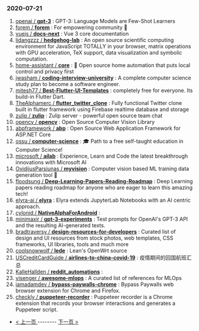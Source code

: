 ### 2020-07-21 
1. [
        openai /
**gpt-3**](https://github.com/openai/gpt-3) : GPT-3: Language Models are Few-Shot Learners
1. [
        forem /
**forem**](https://github.com/forem/forem) : For empowering community 🌱
1. [
        vuejs /
**docs-next**](https://github.com/vuejs/docs-next) : Vue 3 core documentation
1. [
        lidangzzz /
**hedgehog-lab**](https://github.com/lidangzzz/hedgehog-lab) : An open source scientific computing environment for JavaScript TOTALLY in your browser, matrix operations with GPU acceleration, TeX support, data visualization and symbolic computation.
1. [
        home-assistant /
**core**](https://github.com/home-assistant/core) : 🏡 Open source home automation that puts local control and privacy first
1. [
        jwasham /
**coding-interview-university**](https://github.com/jwasham/coding-interview-university) : A complete computer science study plan to become a software engineer.
1. [
        mitesh77 /
**Best-Flutter-UI-Templates**](https://github.com/mitesh77/Best-Flutter-UI-Templates) : completely free for everyone. Its build-in Flutter Dart.
1. [
        TheAlphamerc /
**flutter_twitter_clone**](https://github.com/TheAlphamerc/flutter_twitter_clone) : Fully functional Twitter clone built in flutter framework using Firebase realtime database and storage
1. [
        zulip /
**zulip**](https://github.com/zulip/zulip) : Zulip server - powerful open source team chat
1. [
        opencv /
**opencv**](https://github.com/opencv/opencv) : Open Source Computer Vision Library
1. [
        abpframework /
**abp**](https://github.com/abpframework/abp) : Open Source Web Application Framework for ASP.NET Core
1. [
        ossu /
**computer-science**](https://github.com/ossu/computer-science) : 🎓 Path to a free self-taught education in Computer Science!
1. [
        microsoft /
**ailab**](https://github.com/microsoft/ailab) : Experience, Learn and Code the latest breakthrough innovations with Microsoft AI
1. [
        OvidijusParsiunas /
**myvision**](https://github.com/OvidijusParsiunas/myvision) : Computer vision based ML training data generation tool 🚀
1. [
        floodsung /
**Deep-Learning-Papers-Reading-Roadmap**](https://github.com/floodsung/Deep-Learning-Papers-Reading-Roadmap) : Deep Learning papers reading roadmap for anyone who are eager to learn this amazing tech!
1. [
        elyra-ai /
**elyra**](https://github.com/elyra-ai/elyra) : Elyra extends JupyterLab Notebooks with an AI centric approach.
1. [
        cylonid /
**NativeAlphaForAndroid**](https://github.com/cylonid/NativeAlphaForAndroid) : 
1. [
        minimaxir /
**gpt-3-experiments**](https://github.com/minimaxir/gpt-3-experiments) : Test prompts for OpenAI's GPT-3 API and the resulting AI-generated texts.
1. [
        bradtraversy /
**design-resources-for-developers**](https://github.com/bradtraversy/design-resources-for-developers) : Curated list of design and UI resources from stock photos, web templates, CSS frameworks, UI libraries, tools and much more
1. [
        coolsnowwolf /
**lede**](https://github.com/coolsnowwolf/lede) : Lean's OpenWrt source
1. [
        USCreditCardGuide /
**airlines-to-china-covid-19**](https://github.com/USCreditCardGuide/airlines-to-china-covid-19) : 疫情期间的回国航班汇总
1. [
        KalleHallden /
**reddit_automations**](https://github.com/KalleHallden/reddit_automations) : 
1. [
        visenger /
**awesome-mlops**](https://github.com/visenger/awesome-mlops) : A curated list of references for MLOps
1. [
        iamadamdev /
**bypass-paywalls-chrome**](https://github.com/iamadamdev/bypass-paywalls-chrome) : Bypass Paywalls web browser extension for Chrome and Firefox.
1. [
        checkly /
**puppeteer-recorder**](https://github.com/checkly/puppeteer-recorder) : Puppeteer recorder is a Chrome extension that records your browser interactions and generates a Puppeteer script. 

- [ < 上一页 ](https://github.com/able8/github-trending-daily-record/blob/master/2020-07-20.md) -------- [ 下一页 > ](https://github.com/able8/github-trending-daily-record/blob/master/2020-07-22.md)